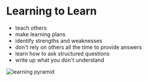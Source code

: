 Learning to Learn
================


* teach others
* make learning plans
* identify strengths and weaknesses 
* don't rely on others all the time to provide answers
* learn how to ask structured questions
* write up what you don't understand

![learning pyramid](http://www.washingtonpost.com/blogs/answer-sheet/files/2013/03/pyramid.png)
